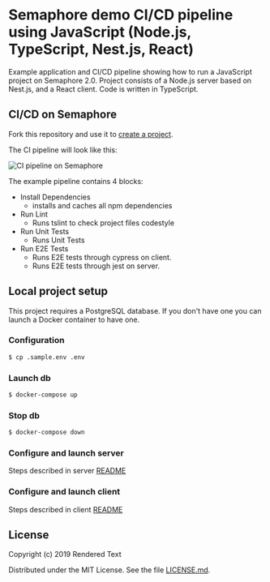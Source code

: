 # Semaphore demo CI/CD pipeline using JavaScript (Node.js, TypeScript, Nest.js, React)

Example application and CI/CD pipeline showing how to run a JavaScript project
on Semaphore 2.0. Project consists of a Node.js server based on Nest.js, and a
React client. Code is written in TypeScript.

## CI/CD on Semaphore

Fork this repository and use it to [create a
project](https://docs.semaphoreci.com/article/63-your-first-project).

The CI pipeline will look like this:

![CI pipeline on Semaphore](images/ci-pipeline.png)

The example pipeline contains 4 blocks:

 - Install Dependencies
    -  installs and caches all npm dependencies
 - Run Lint
    - Runs tslint to check project files codestyle
 - Run Unit Tests
    - Runs Unit Tests
 - Run E2E Tests
    - Runs E2E tests through cypress on client.
    - Runs E2E tests through jest on server.

## Local project setup

This project requires a PostgreSQL database. If you don't have one you can
launch a Docker container to have one.

### Configuration

```bash
$ cp .sample.env .env
```

### Launch db

```bash
$ docker-compose up
```

### Stop db

```bash
$ docker-compose down
```

### Configure and launch server

Steps described in server [README](src/server/README.md)

### Configure and launch client

Steps described in client [README](src/client/README.md)

## License

Copyright (c) 2019 Rendered Text  

Distributed under the MIT License. See the file [LICENSE.md](./LICENSE.md).

